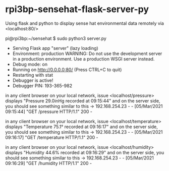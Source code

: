 # rpi3bp-sensehat-flask-server-py
Using flask and python to display sense hat environmental data remotely via &lt;localhost:80/>

pi@rpi3bp:~/sensehat $ sudo python3 server.py 

 * Serving Flask app "server" (lazy loading)
 * Environment: production
   WARNING: Do not use the development server in a production environment.
   Use a production WSGI server instead.
 * Debug mode: on
 * Running on http://0.0.0.0:80/ (Press CTRL+C to quit)
 * Restarting with stat
 * Debugger is active!
 * Debugger PIN: 193-365-982

in any client browser on your local network, issue <localhost/pressure> displays "Pressure 29.0inHg recorded at 09:15:44"
and on the server side, you should see something similar to this ->
192.168.254.23 - - [05/Mar/2021 09:15:44] "GET /pressure HTTP/1.1" 200 -

in any client browser on your local network, issue <localhost/temperature> displays "Temperature 75.1° recorded at 09:16:17"
and on the server side, you should see something similar to this ->
192.168.254.23 - - [05/Mar/2021 09:16:17] "GET /temperature HTTP/1.1" 200 -

in any client browser on your local network, issue <localhost/humidity> displays "Humidity 44.6% recorded at 09:16:29"
and on the server side, you should see something similar to this ->
192.168.254.23 - - [05/Mar/2021 09:16:29] "GET /humidity HTTP/1.1" 200 -


